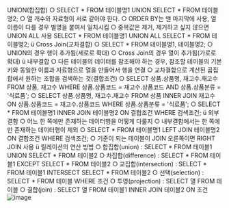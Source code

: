 UNION(합집합)
		○ SELECT * FROM 테이블명1 UNION SELECT * FROM 테이블명2;
		○ 열 개수와 자료형이 서로 같아야 한다.
		○ ORDER BY는 맨 마지막에 사용, 열 이름이 다를 경우 별명을 붙여서 일치시킴
		○ 중복값은 제거, 제거하고 싶지 않으면 UNION ALL 사용
		SELECT * FROM 테이블명1 UNION ALL SELECT * FROM 테이블명2;
	ü Cross Join(교차결합)
		○ SELECT * FROM 테이블명1, 테이블명2;
		○ UNION의 경우 행이 추가됨(세로로 확대)
		○ Cross Join의 경우 열이 추가됨(가로로 확대)
	ü 내부결합
		○ 다른 테이블의 데이터를 참조해야 하는 경우, 참조할 테이블의 기본키와 동일한 이름과 자료형으로 열을 만들어서 행을 연결
		○ 교차결합으로 계산된 곱집합에서 원하는 조합을 검색하는 것(결합조건)
		○ SELECT 상품.상품명, 재고수.재고수 FROM 상품, 재고수 WHERE 상품.상품코드 = 재고수.상품코드 AND 상품.상품분류 = '식료품';
		○ SELECT 상품.상품명, 재고수.재고수 FROM 상품 INNER JOIN 재고수 ON 상품.상품코드 = 재고수.상품코드 WHERE 상품.상품분류 = '식료품';
		○ SELECT * FROM 테이블명1 INNER JOIN 테이블명2 ON 결합조건 WHERE 검색조건;
	ü 외부결합
		○ 어느 한 쪽에만 존재하는 데이터행을 어떻게 다룰지
		○ 내부결합에서는 한 쪽에만 존재하는 데이터행이 제외
		○ SELECT * FROM 테이블명1 LEFT JOIN 테이블명2 ON 결합조건 WHERE 검색조건;
		○ 기준이 되는 테이블이 JOIN 오른쪽이면 RIGHT JOIN 사용
	ü 릴레이션의 연산 방법
		○ 합집합(union) : SELECT * FROM 테이블1 UNION SELECT * FROM 테이블2
		○ 차집합(difference) : SELECT * FROM 테이블1 EXCEPT SELECT * FROM 테이블2
		○ 교집합(intersection) : SELECT * FROM 테이블1 INTERSECT SELECT * FROM 테이블2
		○ 선택(selection) : SELECT * FROM 테이블 WHERE 조건
		○ 투영(projection) : SELECT 열 FROM 테이블
		○ 결합(join) : SELECT 열 FROM 테이블1 INNER JOIN 테이블2 ON 조건
![image](https://user-images.githubusercontent.com/85976426/146736435-8ad71d5f-4899-4042-9555-85cdaf027fb7.png)
